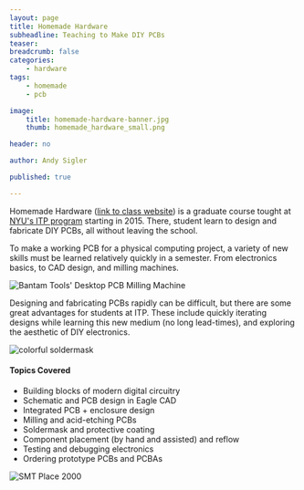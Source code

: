 ```yaml
---
layout: page
title: Homemade Hardware
subheadline: Teaching to Make DIY PCBs
teaser: 
breadcrumb: false
categories:
    - hardware
tags:
    - homemade
    - pcb

image:
    title: homemade-hardware-banner.jpg
    thumb: homemade_hardware_small.png

header: no

author: Andy Sigler

published: true

---
```


Homemade Hardware ([link to class website](https://www.homemadehardware.com)) is a graduate course tought at [NYU's ITP program](https://tisch.nyu.edu/itp) starting in 2015. There, student learn to design and fabricate DIY PCBs, all without leaving the school.

To make a working PCB for a physical computing project, a variety of new skills must be learned relatively quickly in a semester. From electronics basics, to CAD design, and milling machines.

![Bantam Tools' Desktop PCB Milling Machine]({{site.url}}/images/bantam.jpg)

Designing and fabricating PCBs rapidly can be difficult, but there are some great advantages for students at ITP. These include quickly iterating designs while learning this new medium (no long lead-times), and exploring the aesthetic of DIY electronics.

![colorful soldermask]({{site.url}}/images/colorful-solder-mask.jpg)

#### Topics Covered

 - Building blocks of modern digital circuitry
 - Schematic and PCB design in Eagle CAD
 - Integrated PCB + enclosure design
 - Milling and acid-etching PCBs
 - Soldermask and protective coating
 - Component placement (by hand and assisted) and reflow
 - Testing and debugging electronics
 - Ordering prototype PCBs and PCBAs

![SMT Place 2000]({{site.url}}/images/smt-place-2000.jpg)
